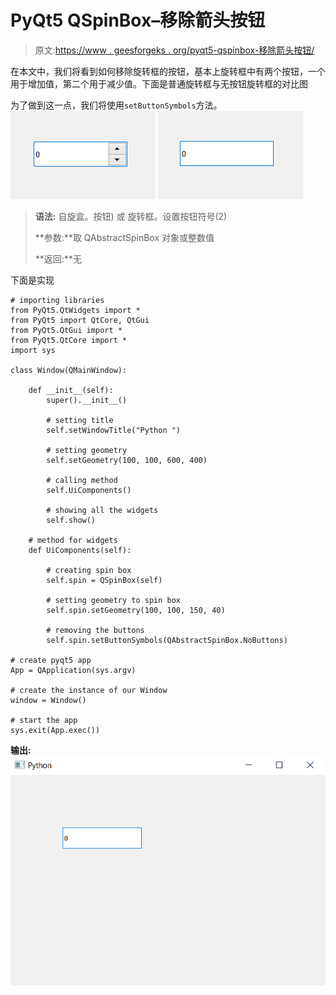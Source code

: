 # PyQt5 QSpinBox–移除箭头按钮

> 原文:[https://www . geesforgeks . org/pyqt5-qspinbox-移除箭头按钮/](https://www.geeksforgeeks.org/pyqt5-qspinbox-removing-the-arrow-buttons/)

在本文中，我们将看到如何移除旋转框的按钮，基本上旋转框中有两个按钮，一个用于增加值，第二个用于减少值。下面是普通旋转框与无按钮旋转框的对比图

为了做到这一点，我们将使用`setButtonSymbols`方法。
![](img/93af94e2cf30c17151a3e2fbbcd134e0.png) ![](img/16ae8ab69b2d31ee92d13aef53ad1351.png)

> **语法:**
> 自旋盒。按钮)
> 或
> 旋转框。设置按钮符号(2)
> 
> **参数:**取 QAbstractSpinBox 对象或整数值
> 
> **返回:**无

下面是实现

```
# importing libraries
from PyQt5.QtWidgets import * 
from PyQt5 import QtCore, QtGui
from PyQt5.QtGui import * 
from PyQt5.QtCore import * 
import sys

class Window(QMainWindow):

    def __init__(self):
        super().__init__()

        # setting title
        self.setWindowTitle("Python ")

        # setting geometry
        self.setGeometry(100, 100, 600, 400)

        # calling method
        self.UiComponents()

        # showing all the widgets
        self.show()

    # method for widgets
    def UiComponents(self):

        # creating spin box
        self.spin = QSpinBox(self)

        # setting geometry to spin box
        self.spin.setGeometry(100, 100, 150, 40)

        # removing the buttons
        self.spin.setButtonSymbols(QAbstractSpinBox.NoButtons)

# create pyqt5 app
App = QApplication(sys.argv)

# create the instance of our Window
window = Window()

# start the app
sys.exit(App.exec())
```

**输出:**
![](img/6dbf23fbf446be601b1b5dc5763e84d8.png)